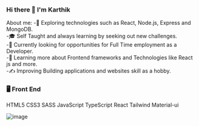 ### Hi there 👋 I'm Karthik



About me:
-🤔   Exploring technologies such as React, Node.js, Express and MongoDB.</br>
-🎓   Self Taught and always learning by seeking out new challenges.</br>
-💼   Currently looking for opportunities for Full Time employment as a Developer.</br>
-🌱   Learning more about Frontend frameworks and Technologies like React js and more.</br>
-✍️   Improving Building applications and websites skill as a hobby.</br>


### 🖥️   Front End</br>
  HTML5 CSS3 SASS JavaScript TypeScript React Tailwind Material-ui
  
![image]({https://img.shields.io/badge/HTML5-E34F26?style=for-the-badge&logo=html5&logoColor=white})
